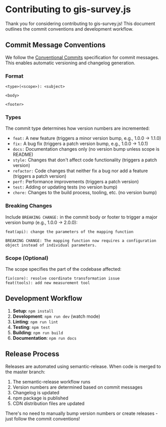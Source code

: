 # Contributing to gis-survey.js

Thank you for considering contributing to gis-survey.js! This document outlines the commit conventions and development workflow.

## Commit Message Conventions

We follow the [Conventional Commits](https://www.conventionalcommits.org/) specification for commit messages. This enables automatic versioning and changelog generation.

### Format

```
<type>(<scope>): <subject>

<body>

<footer>
```

### Types

The commit type determines how version numbers are incremented:

- `feat:` A new feature (triggers a minor version bump, e.g., 1.0.0 -> 1.1.0)
- `fix:` A bug fix (triggers a patch version bump, e.g., 1.0.0 -> 1.0.1)
- `docs:` Documentation changes only (no version bump unless scope is README)
- `style:` Changes that don't affect code functionality (triggers a patch version)
- `refactor:` Code changes that neither fix a bug nor add a feature (triggers a patch version)
- `perf:` Performance improvements (triggers a patch version)
- `test:` Adding or updating tests (no version bump)
- `chore:` Changes to the build process, tooling, etc. (no version bump)

### Breaking Changes

Include `BREAKING CHANGE:` in the commit body or footer to trigger a major version bump (e.g., 1.0.0 -> 2.0.0):

```
feat(api): change the parameters of the mapping function

BREAKING CHANGE: The mapping function now requires a configuration object instead of individual parameters.
```

### Scope (Optional)

The scope specifies the part of the codebase affected:

```
fix(core): resolve coordinate transformation issue
feat(tools): add new measurement tool
```

## Development Workflow

1. **Setup**: `npm install`
2. **Development**: `npm run dev` (watch mode)
3. **Linting**: `npm run lint`
4. **Testing**: `npm test`
5. **Building**: `npm run build`
6. **Documentation**: `npm run docs`

## Release Process

Releases are automated using semantic-release. When code is merged to the master branch:

1. The semantic-release workflow runs
2. Version numbers are determined based on commit messages
3. Changelog is updated
4. npm package is published
5. CDN distribution files are updated

There's no need to manually bump version numbers or create releases - just follow the commit conventions!